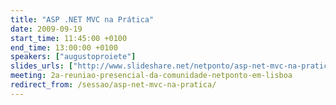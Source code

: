```yaml
---
title: "ASP .NET MVC na Prática"
date: 2009-09-19
start_time: 11:45:00 +0100
end_time: 13:00:00 +0100
speakers: ["augustoproiete"]
slides_urls: ["http://www.slideshare.net/netponto/asp-net-mvc-na-pratica"]
meeting: 2a-reuniao-presencial-da-comunidade-netponto-em-lisboa
redirect_from: /sessao/asp-net-mvc-na-pratica/
---
```

